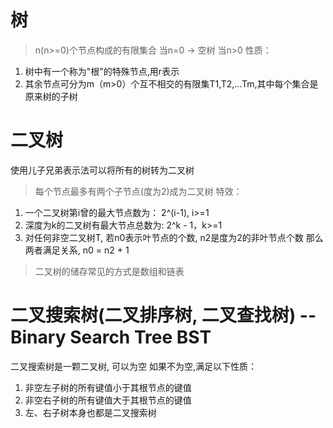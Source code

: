 # 树
> n(n>=0)个节点构成的有限集合
当n=0 -> 空树
当n>0 性质：
  1. 树中有一个称为"根"的特殊节点,用r表示
  2. 其余节点可分为m（m>0）个互不相交的有限集T1,T2,...Tm,其中每个集合是原来树的子树

# 二叉树
使用儿子兄弟表示法可以将所有的树转为二叉树

> 每个节点最多有两个子节点(度为2)成为二叉树
特效：
1. 一个二叉树第i曾的最大节点数为： 2^(i-1), i>=1
2. 深度为k的二叉树有最大节点总数为: 2^k - 1，k>=1
3. 对任何非空二叉树T, 若n0表示叶节点的个数, n2是度为2的非叶节点个数
那么两者满足关系, n0 = n2 + 1

> 二叉树的储存常见的方式是数组和链表


# 二叉搜索树(二叉排序树, 二叉查找树) -- Binary Search Tree BST
二叉搜索树是一颗二叉树, 可以为空
如果不为空,满足以下性质： 
  1. 非空左子树的所有键值小于其根节点的键值
  2. 非空右子树的所有键值大于其根节点的键值
  1. 左、右子树本身也都是二叉搜索树